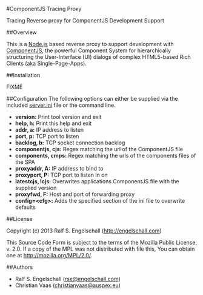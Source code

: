 #ComponentJS Tracing Proxy

Tracing Reverse proxy for ComponentJS Development Support

##Overview

This is a [Node.js](http://nodejs.org/) based reverse proxy
to support development with [ComponentJS](http://componentjs.com/),
the powerful Component System for hierarchically structuring the
User-Interface (UI) dialogs of complex HTML5-based Rich Clients (aka
Single-Page-Apps).

##Installation

FIXME

##Configuration
The following options can either be supplied via the included [server.ini](server.ini) file or the
command line.

* **version:** Print tool version and exit
* **help, h:** Print this help and exit
* **addr, a:** IP address to listen
* **port, p:** TCP port to listen
* **backlog, b:** TCP socket connection backlog
* **componentjs, cjs:** Regex matching the url of the ComponentJS file
* **components, cmps:** Regex matching the urls of the components files of the SPA
* **proxyaddr, A:** IP address to bind to
* **proxyport, P:** TCP port to listen in on
* **latestcjs, lcjs:** Overwrites applications ComponentJS file with the supplied version
* **proxyfwd, F:** Host and port of forwarding proxy
* **config=&lt;cfg&gt;:** Adds the specified section of the ini file to overwrite defaults

##License

Copyright (c) 2013 Ralf S. Engelschall (http://engelschall.com)

This Source Code Form is subject to the terms of the Mozilla Public
License, v. 2.0. If a copy of the MPL was not distributed with file
this, You can obtain one at http://mozilla.org/MPL/2.0/.

##Authors

- Ralf S. Engelschall (rse@engelschall.com)
- Christian Vaas (christianvaas@auspex.eu)